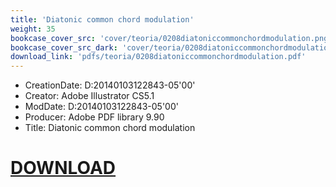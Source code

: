 ```yaml
---
title: 'Diatonic common chord modulation'
weight: 35
bookcase_cover_src: 'cover/teoria/0208diatoniccommonchordmodulation.png'
bookcase_cover_src_dark: 'cover/teoria/0208diatoniccommonchordmodulation.png'
download_link: 'pdfs/teoria/0208diatoniccommonchordmodulation.pdf'
---
```


- CreationDate: D:20140103122843-05'00'
- Creator: Adobe Illustrator CS5.1
- ModDate: D:20140103122843-05'00'
- Producer: Adobe PDF library 9.90
- Title: Diatonic common chord modulation
# [DOWNLOAD](/pdfs/teoria/0208diatoniccommonchordmodulation.pdf)
